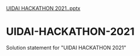 [UIDAI HACKATHON  2021..pptx](https://github.com/VCHIRANJEEVI123/UIDAI-HACKATHON-2021/files/7449213/UIDAI.HACKATHON.2021.pptx)
# UIDAI-HACKATHON-2021
Solution statement for "UIDAI HACKATHON 2021"
